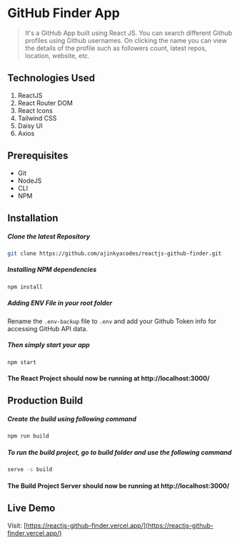 # GitHub Finder App
> It's a GitHub App built using React JS. You can search different Github profiles using Github usernames. On clicking the name you can view the details of the profile such as followers count, latest repos, location, website, etc.

## Technologies Used
1.  ReactJS
2.  React Router DOM
3.  React Icons
4.  Tailwind CSS
5.  Daisy UI
6.  Axios

## Prerequisites
- Git
- NodeJS
- CLI
- NPM

## Installation

##### Clone the latest Repository

```bash
git clone https://github.com/ajinkyacodes/reactjs-github-finder.git
```

##### Installing NPM dependencies

```bash
npm install
```
##### Adding ENV File in your root folder

Rename the `.env-backup` file to `.env` and add your Github Token info for accessing GitHub API data.

##### Then simply start your app 

```bash
npm start
```

#### The React Project should now be running at http://localhost:3000/ 


## Production Build

##### Create the build using following command

```bash
npm run build
```
##### To run the build project, go to build folder and use the following command

```bash
serve -s build
```

#### The Build Project Server should now be running at http://localhost:3000/ 

## Live Demo

Visit: [https://reactjs-github-finder.vercel.app/](https://reactjs-github-finder.vercel.app/)